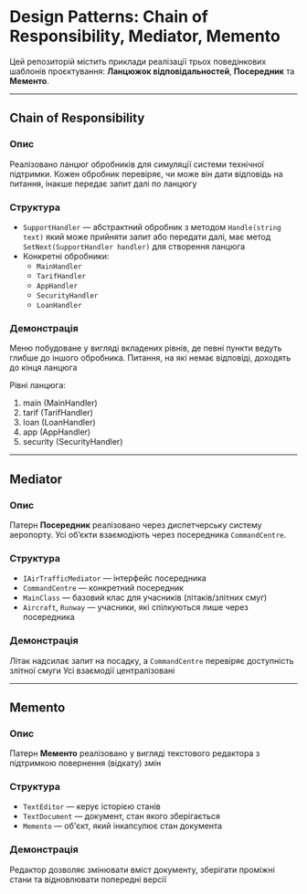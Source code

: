 
# Design Patterns: Chain of Responsibility, Mediator, Memento

Цей репозиторій містить приклади реалізації трьох поведінкових шаблонів проєктування: **Ланцюжок відповідальностей**, **Посередник** та **Мементо**.

---

## Chain of Responsibility

### Опис
Реалізовано ланцюг обробників для симуляції системи технічної підтримки. Кожен обробник перевіряє, чи може він дати відповідь на питання, інакше передає запит далі по ланцюгу

### Структура
- `SupportHandler` — абстрактний обробник з методом `Handle(string text)` який може прийняти запит або передати далі, має метод `SetNext(SupportHandler handler)` для створення ланцюга
- Конкретні обробники:
  - `MainHandler`
  - `TarifHandler`
  - `AppHandler`
  - `SecurityHandler`
  - `LoanHandler`

### Демонстрація
Меню побудоване у вигляді вкладених рівнів, де певні пункти ведуть глибше до іншого обробника. Питання, на які немає відповіді, доходять до кінця ланцюга

Рівні ланцюга:
1) main (MainHandler)
2) tarif (TarifHandler)
3) loan (LoanHandler)
4) app (AppHandler)
5) security (SecurityHandler)

---

## Mediator

### Опис
Патерн **Посередник** реалізовано через диспетчерську систему аеропорту. Усі об’єкти взаємодіють через посередника `CommandCentre`.

### Структура
- `IAirTrafficMediator` — інтерфейс посередника
- `CommandCentre` — конкретний посередник
- `MainClass` — базовий клас для учасників (літаків/злітних смуг)
- `Aircraft`, `Runway` — учасники, які спілкуються лише через посередника

### Демонстрація
Літак надсилає запит на посадку, а `CommandCentre` перевіряє доступність злітної смуги
Усі взаємодії централізовані

---

## Memento

### Опис
Патерн **Мементо** реалізовано у вигляді текстового редактора з підтримкою повернення (відкату) змін

### Структура
- `TextEditor` — керує історією станів
- `TextDocument` — документ, стан якого зберігається
- `Memento` — об'єкт, який інкапсулює стан документа

### Демонстрація
Редактор дозволяє змінювати вміст документу, зберігати проміжні стани та відновлювати попередні версії

